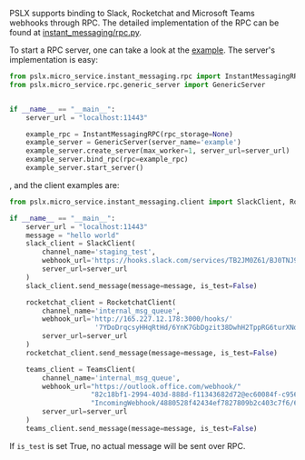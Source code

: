 PSLX supports binding to Slack, Rocketchat and Microsoft Teams webhooks through RPC. The detailed 
implementation of the RPC can be found at [instant_messaging/rpc.py](https://github.com/kfrancischen/pslx/blob/master/pslx/micro_service/instant_messaging/rpc.py). 

To start a RPC server, one can take a look at the [example](https://github.com/kfrancischen/pslx/blob/master/example/instant_messaging_example/server.py). The server's
implementation is easy:

```python
from pslx.micro_service.instant_messaging.rpc import InstantMessagingRPC
from pslx.micro_service.rpc.generic_server import GenericServer


if __name__ == "__main__":
    server_url = "localhost:11443"

    example_rpc = InstantMessagingRPC(rpc_storage=None)
    example_server = GenericServer(server_name='example')
    example_server.create_server(max_worker=1, server_url=server_url)
    example_server.bind_rpc(rpc=example_rpc)
    example_server.start_server()
```
, and the client examples are:
```python
from pslx.micro_service.instant_messaging.client import SlackClient, RocketchatClient, TeamsClient

if __name__ == "__main__":
    server_url = "localhost:11443"
    message = "hello world"
    slack_client = SlackClient(
        channel_name='staging_test',
        webhook_url='https://hooks.slack.com/services/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',
        server_url=server_url
    )
    slack_client.send_message(message=message, is_test=False)

    rocketchat_client = RocketchatClient(
        channel_name='internal_msg_queue',
        webhook_url='http://165.227.12.178:3000/hooks/'
                     '7YDoDrqcsyHHqRtHd/6YnK7GbDgzit38DwhH2TppRG6turXNdJ24JsbPyJhy28E6JG',
        server_url=server_url
    )
    rocketchat_client.send_message(message=message, is_test=False)

    teams_client = TeamsClient(
        channel_name='internal_msg_queue',
        webhook_url="https://outlook.office.com/webhook/"
                    "82c18bf1-2994-403d-888d-f11343682d72@ec60084f-c956-4c79-94a1-a3243cf2eea8/"
                    "IncomingWebhook/4880528f42434ef7827809b2c403c7f6/623b9f83-e4f8-4ae2-946a-710a6d4e085e",
        server_url=server_url
    )
    teams_client.send_message(message=message, is_test=False)
```
If `is_test` is set True, no actual message will be sent over RPC.